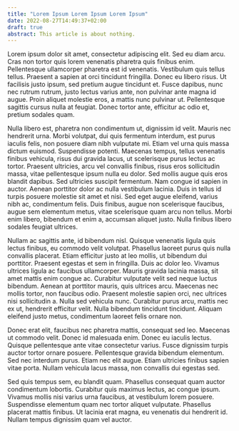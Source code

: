 ```yaml
---
title: "Lorem Ipsum Lorem Ipsum Lorem Ipsum"
date: 2022-08-27T14:49:37+02:00
draft: true
abstract: This article is about nothing.
---
```


Lorem ipsum dolor sit amet, consectetur adipiscing elit. Sed eu diam arcu. Cras non tortor quis lorem venenatis pharetra quis finibus enim. Pellentesque ullamcorper pharetra est id venenatis. Vestibulum quis tellus tellus. Praesent a sapien at orci tincidunt fringilla. Donec eu libero risus. Ut facilisis justo ipsum, sed pretium augue tincidunt et. Fusce dapibus, nunc nec rutrum rutrum, justo lectus varius ante, non pulvinar ante magna id augue. Proin aliquet molestie eros, a mattis nunc pulvinar ut. Pellentesque sagittis cursus nulla at feugiat. Donec tortor ante, efficitur ac odio et, pretium sodales quam.

Nulla libero est, pharetra non condimentum ut, dignissim id velit. Mauris nec hendrerit urna. Morbi volutpat, dui quis fermentum interdum, est purus iaculis felis, non posuere diam nibh vulputate mi. Etiam vel urna quis massa dictum euismod. Suspendisse potenti. Maecenas tempus, tellus venenatis finibus vehicula, risus dui gravida lacus, ut scelerisque purus lectus ac tortor. Praesent ultricies, arcu vel convallis finibus, risus eros sollicitudin massa, vitae pellentesque ipsum nulla eu dolor. Sed mollis augue quis eros blandit dapibus. Sed ultricies suscipit fermentum. Nam congue id sapien in auctor. Aenean porttitor dolor ac nulla vestibulum lacinia. Duis in tellus id turpis posuere molestie sit amet et nisi. Sed eget augue eleifend, varius nibh ac, condimentum felis. Duis finibus, augue non scelerisque faucibus, augue sem elementum metus, vitae scelerisque quam arcu non tellus. Morbi enim libero, bibendum et enim a, accumsan aliquet justo. Nulla finibus libero sodales feugiat ultrices.

Nullam ac sagittis ante, id bibendum nisl. Quisque venenatis ligula quis lectus finibus, eu commodo velit volutpat. Phasellus laoreet purus quis nulla convallis placerat. Etiam efficitur justo at leo mollis, ut bibendum dui porttitor. Praesent egestas et sem in fringilla. Duis ac dolor leo. Vivamus ultrices ligula ac faucibus ullamcorper. Mauris gravida lacinia massa, sit amet mattis enim congue ac. Curabitur vulputate velit sed neque luctus bibendum. Aenean at porttitor mauris, quis ultrices arcu. Maecenas nec mollis tortor, non faucibus odio. Praesent molestie sapien orci, nec ultrices nisi sollicitudin a. Nulla sed vehicula nunc. Curabitur purus arcu, mattis nec ex ut, hendrerit efficitur velit. Nulla bibendum tincidunt tincidunt. Aliquam eleifend justo metus, condimentum laoreet felis ornare non.

Donec erat elit, faucibus nec pharetra mattis, consequat sed leo. Maecenas ut commodo velit. Donec id malesuada enim. Donec eu iaculis lectus. Quisque pellentesque ante vitae consectetur varius. Fusce dignissim turpis auctor tortor ornare posuere. Pellentesque gravida bibendum elementum. Sed nec interdum purus. Etiam nec elit augue. Etiam ultricies finibus sapien vitae porta. Nullam vehicula lacus massa, non convallis dui egestas sed.

Sed quis tempus sem, eu blandit quam. Phasellus consequat quam auctor condimentum lobortis. Curabitur quis maximus lectus, ac congue ipsum. Vivamus mollis nisi varius urna faucibus, at vestibulum lorem posuere. Suspendisse elementum quam nec tortor aliquet vulputate. Phasellus placerat mattis finibus. Ut lacinia erat magna, eu venenatis dui hendrerit id. Nullam tempus dignissim quam vel auctor.
